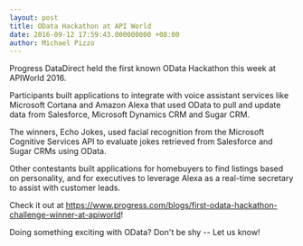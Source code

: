 ```yaml
---
layout: post
title: OData Hackathon at API World
date: 2016-09-12 17:59:43.000000000 +08:00
author: Michael Pizzo
---
```


Progress DataDirect held the first known OData Hackathon this week at APIWorld 2016.

Participants built applications to integrate with voice assistant services like Microsoft Cortana 
and Amazon Alexa that used OData to pull and update data from Salesforce, Microsoft Dynamics CRM and Sugar CRM.

The winners, Echo Jokes, used facial recognition from the Microsoft Cognitive Services API to evaluate 
jokes retrieved from Salesforce and Sugar CRMs using OData.

Other contestants built applications for homebuyers to find listings based on personality, and for executives 
to leverage Alexa as a real-time secretary to assist with customer leads.

Check it out at https://www.progress.com/blogs/first-odata-hackathon-challenge-winner-at-apiworld!

Doing something exciting with OData? Don't be shy -- Let us know!
